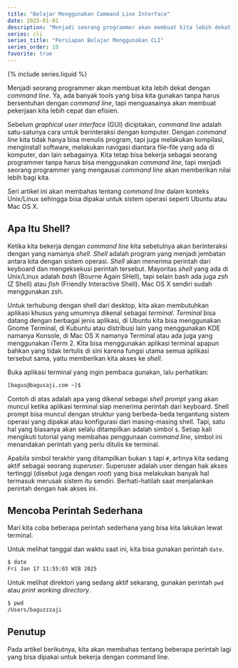 ```yaml
---
title: "Belajar Menggunakan Command Line Interface"
date: 2025-01-01
description: "Menjadi seorang programmer akan membuat kita lebih dekat dengan *command line*. Seri belajar menggunakan command line interface ini akan membantu mengenalkan pembaca dengan berbagai perintah cli."
series: cli
series_title: "Persiapan Belajar Menggunakan CLI"
series_order: 10
favorite: true
---
```


{% include series.liquid %}

Menjadi seorang programmer akan membuat kita lebih dekat dengan *command line*. Ya, ada banyak tools yang bisa kita gunakan tanpa harus bersentuhan dengan *command line*, tapi menguasainya akan membuat pekerjaan kita lebih cepat dan efisien.

Sebelum *graphical user interface* (GUI) diciptakan, *command line* adalah satu-satunya cara untuk berinteraksi dengan komputer. Dengan *command line* kita tidak hanya bisa menulis program, tapi juga melakukan kompilasi, menginstall software, melakukan navigasi diantara file-file yang ada di komputer, dan lain sebagainya. Kita tetap bisa bekerja sebagai seorang programmer tanpa harus bisa menggunakan *command line*, tapi menjadi seorang programmer yang mengausai *command line* akan memberikan nilai lebih bagi kita.

Seri artikel ini akan membahas tentang *command line* dalam konteks Unix/Linux sehingga bisa dipakai untuk sistem operasi seperti Ubuntu atau Mac OS X. 

## Apa Itu Shell?

Ketika kita bekerja dengan *command line* kita sebetulnya akan berinteraksi dengan yang namanya *shell*. *Shell* adalah program yang menjadi jembatan antara kita dengan sistem operasi. *Shell* akan menerima perintah dari keyboard dan mengeksekusi perintah tersebut. Mayoritas *shell* yang ada di Unix/Linux adalah *bash* (Bourne Again SHell), tapi selain bash ada juga *zsh* (Z Shell) atau *fish* (Friendly Interactive Shell). Mac OS X sendiri sudah menggunakan zsh. 

Untuk terhubung dengan shell dari desktop, kita akan membutuhkan aplikasi khusus yang umumnya dikenal sebagai *terminal*. *Terminal* bisa datang dengan berbagai jenis aplikasi, di Ubuntu kita bisa menggunakan Gnome Terminal, di Kubuntu atau distribusi lain yang menggunakan KDE namanya Konsole, di Mac OS X namanya Terminal atau ada juga yang menggunakan iTerm 2. Kita bisa menggunakan aplikasi terminal apapun bahkan yang tidak tertulis di sini karena fungsi utama semua aplikasi tersebut sama, yaitu memberikan kita akses ke *shell*. 

Buka aplikasi terminal yang ingin pembaca gunakan, lalu perhatikan:

```bash
[bagus@bagusaji.com ~]$
```

Contoh di atas adalah apa yang dikenal sebagai *shell prompt* yang akan muncul ketika aplikasi terminal siap menerima perintah dari keyboard. Shell prompt bisa muncul dengan struktur yang berbeda-beda tergantung sistem operasi yang dipakai atau konfigurasi dari masing-masing shell. Tapi, satu hal yang biasanya akan selalu ditampilkan adalah simbol `$`. Setiap kali mengikuti tutorial yang membahas penggunaan *command line*, simbol ini menandakan perintah yang perlu ditulis ke terminal. 

<div class="note">
Apabila simbol terakhir yang ditampilkan bukan <code>$</code> tapi <code>#</code>, artinya kita sedang aktif sebagai seorang <em>superuser</em>. Superuser adalah user dengan hak akses tertinggi (disebut juga dengan <em>root</em>) yang bisa melakukan banyak hal termasuk merusak sistem itu sendiri. Berhati-hatilah saat menjalankan perintah dengan hak akses ini. 
</div>

## Mencoba Perintah Sederhana

Mari kita coba beberapa perintah sederhana yang bisa kita lakukan lewat terminal. 

Untuk melihat tanggal dan waktu saat ini, kita bisa gunakan perintah `date`. 

```bash
$ date
Fri Jan 17 11:55:03 WIB 2025
```

Untuk melihat direktori yang sedang aktif sekarang, gunakan perintah `pwd` atau *print working directory*. 

```bash
$ pwd
/Users/baguzzzaji
```

## Penutup

Pada artikel berikutnya, kita akan membahas tentang beberapa perintah lagi yang bisa dipakai untuk bekerja dengan command line. 
